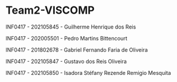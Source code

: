 # Team2-VISCOMP

INF0417 - 202105845 - Guilherme Henrique dos Reis

INF0417 - 202005501 - Pedro Martins Bittencourt

INF0417 - 201802678 - Gabriel Fernando Faria de Oliveira

INF0417 - 202105847 - Gustavo dos Reis Oliveira

INF0417 - 202105850 - Isadora Stéfany Rezende Remigio Mesquita
